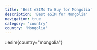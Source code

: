 ```yaml
---
title: 'Best eSIMs To Buy for Mongolia'
description: 'Best eSIM for Mongolia'
navigation: true
category: 'country'
country: 'Mongolia'
---
```


::esim{country="mongolia"}
